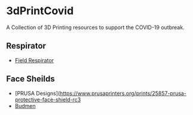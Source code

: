 # 3dPrintCovid

A Collection of 3D Printing resources to support the COVID-19 outbreak.

## Respirator
- [Field Respirator](https://enable.hp.com/us-en-3dprint-COVID-19-containment-applications)

## Face Sheilds
- [PRUSA Designs](https://www.prusaprinters.org/prints/25857-prusa-protective-face-shield-rc3
- [Budmen](https://budmen.com/)
